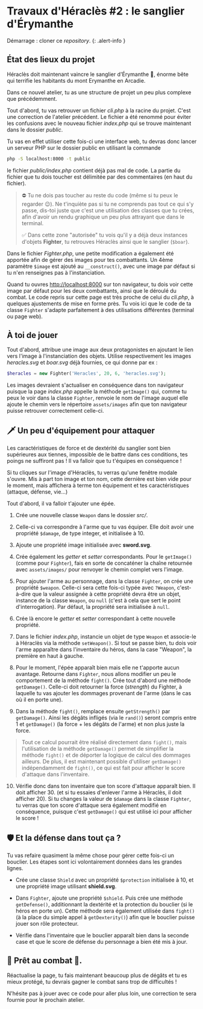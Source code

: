 # Travaux d'Héraclès #2 : le sanglier d'Érymanthe
 
Démarrage : cloner ce *repository*.
{: .alert-info }
 
## État des lieux du projet
 
Héraclès doit maintenant vaincre le sanglier d'Érymanthe 🐗, énorme bête qui terrifie les habitants du mont Erymanthe en Arcadie.
 
Dans ce nouvel atelier, tu as une structure de projet un peu plus complexe que précédemment. 

Tout d'abord, tu vas retrouver un fichier *cli.php* à la racine du projet. C'est une correction de l'atelier précédent. Le fichier a été renommé pour éviter les confusions avec le nouveau fichier *index.php* qui se trouve maintenant dans le dossier *public*. 

Tu vas en effet utiliser cette fois-ci une interface web, tu devras donc lancer un serveur PHP sur le dossier public en utilisant la commande
 
```bash
php -S localhost:8000 -t public
```
 
le fichier *public/index.php* contient déjà pas mal de code. La partie du fichier que tu dois toucher est délimitée par des commentaires (en haut du fichier). 
 
> ⛔ Tu ne dois pas toucher au reste du code (même si tu peux le regarder 😉). Ne t'inquiète pas si tu ne comprends pas tout ce qui s'y passe, dis-toi juste que c'est une utilisation des classes que tu crées, afin d'avoir un rendu graphique un peu plus attrayant que dans le terminal.  
> 
>✅ Dans cette zone "autorisée" tu vois qu'il y a déjà deux instances d'objets **Fighter**, tu retrouves Héraclès ainsi que le sanglier (`$boar`).
 
Dans le fichier *Fighter.php*, une petite modification a également été apportée afin de gérer des images pour tes combattants. Un 4ème paramètre `$image` est ajouté au `__construct()`, avec une image par défaut si tu n'en renseignes pas à l'instanciation. 
 
Quand tu ouvres <http://localhost:8000> sur ton navigateur, tu dois voir cette image par défaut pour les deux combattants, ainsi que le déroulé du combat. Le code repris sur cette page est très proche de celui du *cli.php*, à quelques ajustements de mise en forme près. Tu vois ici que le code de ta classe `Fighter` s'adapte parfaitement à des utilisations différentes (terminal ou page web).
 
 
## À toi de jouer
 
Tout d'abord, attribue une image aux deux protagonistes en ajoutant le lien vers l'image à l'instanciation des objets.
Utilise respectivement les images *heracles.svg* et *boar.svg* déjà fournies, ce qui donne par ex :
 
```php
$heracles = new Fighter('Heracles', 20, 6, 'heracles.svg');
```
 
Les images devraient s'actualiser en conséquence dans ton navigateur puisque la page *index.php* appelle la méthode `getImage()` qui, comme tu peux le voir dans la classe `Fighter`, renvoie le nom de l'image auquel elle ajoute le chemin vers le répertoire `assets/images` afin que ton navigateur puisse retrouver correctement celle-ci.
 
## 🗡️ Un peu d'équipement pour attaquer
 
Les caractéristiques de force et de dextérité du sanglier sont bien supérieures aux tiennes, impossible de le battre dans ces conditions, tes poings ne suffiront pas ! Il va falloir que tu t'équipes en conséquence ! 
 
Si tu cliques sur l'image d'Héraclès, tu verras qu'une fenêtre modale s'ouvre. Mis à part ton image et ton nom, cette dernière est bien vide pour le moment, mais affichera à terme ton équipement et tes caractéristiques (attaque, défense, vie...)
 
Tout d'abord, il va falloir t'ajouter une épée.
 
1. Crée une nouvelle classe `Weapon` dans le dossier *src/*.
2. Celle-ci va correspondre à l'arme que tu vas équiper. Elle doit avoir une propriété `$damage`, de type integer, et initialisée à 10.
3. Ajoute une propriété image initialisée avec **sword.svg**. 

4. Crée également les *getter* et *setter* correspondants. Pour le `getImage()` (comme pour `Fighter`), fais en sorte de concaténer la chaîne retournée avec `assets/images/` pour renvoyer le chemin complet vers l'image.
 
5. Pour ajouter l'arme au personnage, dans la classe `Fighter`, on crée une propriété `$weapon`. Celle-ci sera cette fois-ci typée avec  `?Weapon`, c'est-à-dire que la valeur assignée à cette propriété devra être un objet, instance de la classe `Weapon`, ou `null` (c'est à cela que sert le point d'interrogation). Par défaut, la propriété sera initialisée à `null`. 

6. Crée là encore le *getter* et *setter* correspondant à cette nouvelle propriété.
 
7. Dans le fichier *index.php*, instancie un objet de type `Weapon` et associe-le à Héraclès via la méthode `setWeapon()`. Si tout se passe bien, tu dois voir l'arme apparaître dans l'inventaire du héros, dans la case "Weapon", la première en haut à gauche.
 
8. Pour le moment, l'épée apparaît bien mais elle ne t'apporte aucun avantage. Retourne dans `Fighter`, nous allons modifier un peu le comportement de la méthode `fight()`.
Crée tout d'abord une méthode `getDamage()`. Celle-ci doit retourner la force (*strength*) du Fighter, à laquelle tu vas ajouter les dommages provenant de l'arme (dans le cas où il en porte une).
 
9. Dans la méthode `fight()`, remplace ensuite `getStrength()` par `getDamage()`. Ainsi les dégâts infligés (via le `rand()`) seront compris entre 1 et `getDamage()` (la force + les dégâts de l'arme) et non plus juste la force. 
> Tout ce calcul pourrait être réalisé directement dans `fight()`, mais l'utilisation de la méthode `getDamage()` permet de simplifier la méthode `fight()` et de déporter la logique de calcul des dommages ailleurs. De plus, il est maintenant possible d'utiliser `getDamage()` indépendamment de `fight()`, ce qui est fait pour afficher le score d'attaque dans l'inventaire.
 
10. Vérifie donc dans ton inventaire que ton score d'attaque apparaît bien. Il doit afficher 30. (et si tu essaies d'enlever l'arme à Héraclès, il doit afficher 20). Si tu changes la valeur de `$damage` dans la classe `Fighter`, tu verras que ton score d'attaque sera également modifié en conséquence, puisque c'est `getDamage()` qui est utilisé ici pour afficher le score ! 
 
 
## 🛡️ Et la défense dans tout ça ? 
 
Tu vas refaire quasiment la même chose pour gérer cette fois-ci un bouclier. Les étapes sont ici volontairement  données dans les grandes lignes.
 
- Crée une classe `Shield` avec un propriété `$protection` initialisée à 10, et une propriété image utilisant **shield.svg**.
 
- Dans `Fighter`, ajoute une propriété `$shield`. Puis crée une méthode `getDefense()`, additionnant la dextérité et la protection du bouclier (si le héros en porte un). Cette méthode sera également utilisée dans `fight()` (à la place du simple appel à `getDexterity()`) afin que le bouclier puisse jouer son rôle protecteur. 
 
- Vérifie dans l'inventaire que le bouclier apparaît bien dans la seconde case et que le score de défense du personnage a bien été mis à jour.
 
## 🐗 Prêt au combat 🤺.
 
Réactualise la page, tu fais maintenant beaucoup plus de dégâts et tu es mieux protégé, tu devrais gagner le combat sans trop de difficultés !
 
N'hésite pas à jouer avec ce code pour aller plus loin, une correction te sera fournie pour le prochain atelier.

